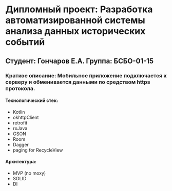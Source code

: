 Дипломный проект: Разработка автоматизированной системы анализа данных исторических событий
=====================
Студент: Гончаров Е.А.
Группа: БСБО-01-15
-----------------------------------
### Краткое описание: Мобильное приложение подключается к серверу и обменивается данными по средством https протокола.
#### Технологический стек:
- Kotlin
- okhttpClient
- retrofit
- rxJava
- GSON
- Room
- Dagger
- paging for RecycleView

#### Архитектура:
- MVP (no moxy)
- SOLID
- DI
